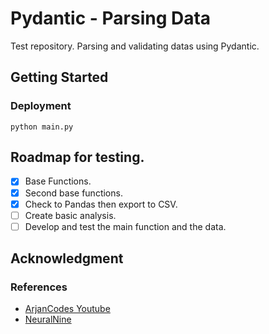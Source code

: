 # Pydantic - Parsing Data
Test repository. Parsing and validating datas using Pydantic.
## Getting Started
### Deployment
```shell
python main.py
```
## Roadmap for testing.
- [x] Base Functions.
- [x] Second base functions.
- [x] Check to Pandas then export to CSV.
- [ ] Create basic analysis.
- [ ] Develop and test the main function and the data.
## Acknowledgment

### References
 - [ArjanCodes Youtube](https://www.youtube.com/watch?v=Vj-iU-8_xLs&ab_channel=ArjanCodes)
 - [NeuralNine](https://www.youtube.com/watch?v=Nlhp4EmE55I&ab_channel=NeuralNine)